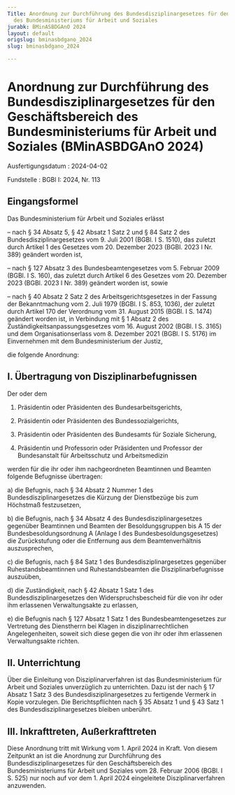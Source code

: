 ```yaml
---
Title: Anordnung zur Durchführung des Bundesdisziplinargesetzes für den Geschäftsbereich
  des Bundesministeriums für Arbeit und Soziales
jurabk: BMinASBDGAnO 2024
layout: default
origslug: bminasbdgano_2024
slug: bminasbdgano_2024

---
```


# Anordnung zur Durchführung des Bundesdisziplinargesetzes für den Geschäftsbereich des Bundesministeriums für Arbeit und Soziales (BMinASBDGAnO 2024)

Ausfertigungsdatum
:   2024-04-02

Fundstelle
:   BGBl I: 2024, Nr. 113


## Eingangsformel

Das Bundesministerium für Arbeit und Soziales erlässt

–   nach § 34 Absatz 5, § 42 Absatz 1 Satz 2 und § 84 Satz 2 des Bundesdisziplinargesetzes vom 9. Juli 2001 (BGBl. I S. 1510), das zuletzt durch Artikel 1 des Gesetzes vom 20. Dezember 2023 (BGBl. 2023 I Nr. 389) geändert worden ist,


–   nach § 127 Absatz 3 des Bundesbeamtengesetzes vom 5. Februar 2009 (BGBl. I S. 160), das zuletzt durch Artikel 6 des Gesetzes vom 20. Dezember 2023 (BGBl. 2023 I Nr. 389) geändert worden ist, sowie


–   nach § 40 Absatz 2 Satz 2 des Arbeitsgerichtsgesetzes in der Fassung der Bekanntmachung vom 2. Juli 1979 (BGBl. I S. 853, 1036), der zuletzt durch Artikel 170 der Verordnung vom 31. August 2015 (BGBl. I S. 1474) geändert worden ist, in Verbindung mit § 1 Absatz 2 des Zuständigkeitsanpassungsgesetzes vom 16. August 2002 (BGBl. I S. 3165) und dem Organisationserlass vom 8. Dezember 2021 (BGBl. I S. 5176) im Einvernehmen mit dem Bundesministerium der Justiz,



die folgende Anordnung:


## I. Übertragung von Disziplinarbefugnissen

Der oder dem

1.  Präsidentin oder Präsidenten des Bundesarbeitsgerichts,


2.  Präsidentin oder Präsidenten des Bundessozialgerichts,


3.  Präsidentin oder Präsidenten des Bundesamts für Soziale Sicherung,


4.  Präsidentin und Professorin oder Präsidenten und Professor der Bundesanstalt für Arbeitsschutz und Arbeitsmedizin



werden für die ihr oder ihm nachgeordneten Beamtinnen und Beamten folgende Befugnisse übertragen:

a)  die Befugnis, nach § 34 Absatz 2 Nummer 1 des Bundesdisziplinargesetzes die Kürzung der Dienstbezüge bis zum Höchstmaß festzusetzen,


b)  die Befugnis, nach § 34 Absatz 4 des Bundesdisziplinargesetzes gegenüber Beamtinnen und Beamten der Besoldungsgruppen bis A 15 der Bundesbesoldungsordnung A (Anlage I des Bundesbesoldungsgesetzes) die Zurückstufung oder die Entfernung aus dem Beamtenverhältnis auszusprechen,


c)  die Befugnis, nach § 84 Satz 1 des Bundesdisziplinargesetzes gegenüber Ruhestandsbeamtinnen und Ruhestandsbeamten die Disziplinarbefugnisse auszuüben,


d)  die Zuständigkeit, nach § 42 Absatz 1 Satz 1 des Bundesdisziplinargesetzes den Widerspruchsbescheid für die von ihr oder ihm erlassenen Verwaltungsakte zu erlassen,


e)  die Befugnis nach § 127 Absatz 1 Satz 1 des Bundesbeamtengesetzes zur Vertretung des Dienstherrn bei Klagen in disziplinarrechtlichen Angelegenheiten, soweit sich diese gegen die von ihr oder ihm erlassenen Verwaltungsakte richten.





## II. Unterrichtung

Über die Einleitung von Disziplinarverfahren ist das Bundesministerium für Arbeit und Soziales unverzüglich zu unterrichten. Dazu ist der nach § 17 Absatz 1 Satz 3 des Bundesdisziplinargesetzes zu fertigende Vermerk in Kopie vorzulegen. Die Berichtspflichten nach § 35 Absatz 1 und § 43 Satz 1 des Bundesdisziplinargesetzes bleiben unberührt.


## III. Inkrafttreten, Außerkrafttreten

Diese Anordnung tritt mit Wirkung vom 1. April 2024 in Kraft. Von diesem Zeitpunkt an ist die Anordnung zur Durchführung des Bundesdisziplinargesetzes für den Geschäftsbereich des Bundesministeriums für Arbeit und Soziales vom 28. Februar 2006 (BGBl. I S. 525) nur noch auf vor dem 1. April 2024 eingeleitete Disziplinarverfahren anzuwenden.

